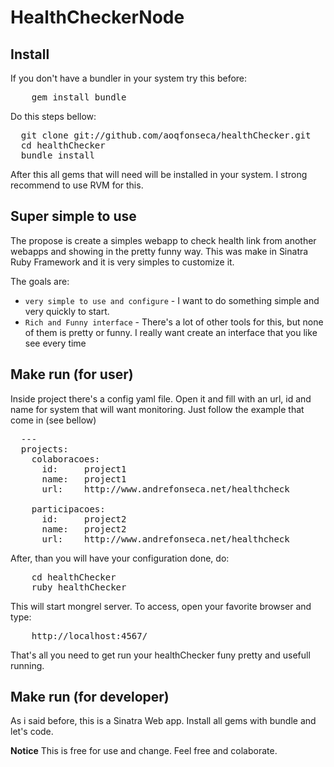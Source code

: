 # HealthCheckerNode

## Install

If you don't have a bundler in your system try this before: 
<pre>
    gem install bundle
</pre>

Do this steps bellow:
<pre>
  git clone git://github.com/aoqfonseca/healthChecker.git
  cd healthChecker
  bundle install 
</pre>

After this all gems that will need will be installed in your system. I strong recommend to use RVM for this.

## Super simple to use

The propose is create a simples webapp to check health link from another webapps and showing in the pretty funny way. This was make in Sinatra Ruby Framework and it is very simples to customize it.

The goals are:

* `very simple to use and configure` - I want to do something simple and very quickly to start. 
* `Rich and Funny interface` - There's a lot of other tools for this, but none of them is pretty or funny. I really want create an interface that you like see every time


## Make run (for user)

 Inside project there's a config yaml file. Open it and fill with an url, id and name for system that will want monitoring. Just follow the example that come in (see bellow)
<pre>
  ---
  projects:
    colaboracoes:
      id:     project1
      name:   project1
      url:    http://www.andrefonseca.net/healthcheck

    participacoes:
      id:     project2
      name:   project2
      url:    http://www.andrefonseca.net/healthcheck
</pre>

After, than you will have your configuration done, do: 
<pre>
    cd healthChecker
    ruby healthChecker 
</pre>

This will start mongrel server. To access, open your favorite browser and type: 
<pre>
    http://localhost:4567/
</pre>


That's all you need to get run your healthChecker funy pretty and usefull running.


## Make run (for developer)
  As i said before, this is a Sinatra Web app. Install all gems with bundle and let's code.

**Notice**
This is free for use and change. Feel free and colaborate.
